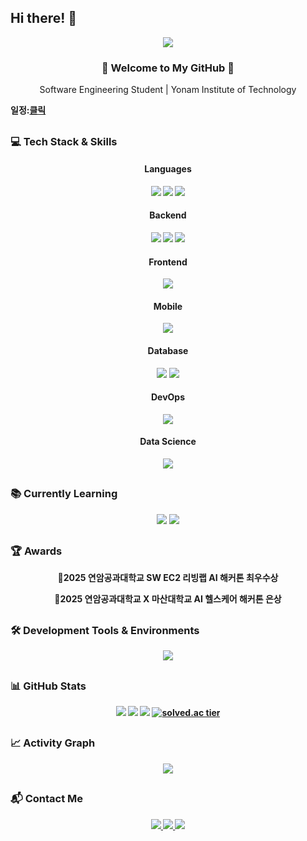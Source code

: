 ## Hi there! 👋

<div align="center">
  <img src="https://capsule-render.vercel.app/api?type=waving&color=gradient&height=280&section=header&text=Gri22ly&fontSize=65&animation=fadeIn" />
  
</div>

<h3 align="center">🚀 Welcome to My GitHub 🚀</h3>
<p align="center">Software Engineering Student | Yonam Institute of Technology</p>
<strong><strong/><p>일정:<a href="https://gri22ly.notion.site/Schedule_JS-256c51a948fd804b91bdc2a18ac6ce84?source=copy_link">클릭</a> </p>

##

### 💻 Tech Stack & Skills
<div align="center">
  <h4><b>Languages</b></h4>
  <p>
    <img src="https://img.shields.io/badge/Java-007396?style=for-the-badge&logo=java&logoColor=white" />
    <img src="https://img.shields.io/badge/Python-3776AB?style=for-the-badge&logo=python&logoColor=white" />
    <img src="https://img.shields.io/badge/C++-00599C?style=for-the-badge&logo=c%2B%2B&logoColor=white" />
  </p>
  <h4><b>Backend</b></h4>
  <p>
<!--     <img src="https://img.shields.io/badge/Spring Boot-6DB33F?style=for-the-badge&logo=spring&logoColor=white" /> -->
    <img src="https://img.shields.io/badge/Node.js-339933?style=for-the-badge&logo=node.js&logoColor=white" />
    <img src="https://img.shields.io/badge/Express-000000?style=for-the-badge&logo=express&logoColor=white" />
    <img src="https://img.shields.io/badge/Flask-000000?style=for-the-badge&logo=flask&logoColor=white" />
  </p>
  <h4><b>Frontend</b></h4>
  <p>
    <img src="https://img.shields.io/badge/React-61DAFB?style=for-the-badge&logo=react&logoColor=black" />
  </p>
  <h4><b>Mobile</b></h4>
  <p>
    <img src="https://img.shields.io/badge/Flutter-02569B?style=for-the-badge&logo=flutter&logoColor=white" />
  </p>
  <h4><b>Database</b></h4>
  <p>
    <img src="https://img.shields.io/badge/MySQL-4479A1?style=for-the-badge&logo=mysql&logoColor=white" />
    <img src="https://img.shields.io/badge/Oracle-F80000?style=for-the-badge&logo=oracle&logoColor=white" />
  </p>
  <h4><b>DevOps</b></h4>
  <p>
    <img src="https://img.shields.io/badge/Docker-2496ED?style=for-the-badge&logo=docker&logoColor=white" />
  </p>
  <h4><b>Data Science</b></h4>
  <p>
    <img src="https://img.shields.io/badge/Pandas-150458?style=for-the-badge&logo=pandas&logoColor=white" />
  </p>
</div>

##

### 📚 Currently Learning
<div align="center">
  <p>
    <img src="https://img.shields.io/badge/Spring-6DB33F?style=for-the-badge&logo=spring&logoColor=white" />
    <img src="https://img.shields.io/badge/NestJS-E0234E?style=for-the-badge&logo=nestjs&logoColor=white" />
  </p>
</div>

##

### 🏆 Awards
<div align="center">
  <p><b>🥈2025 연암공과대학교 SW EC2 리빙랩 AI 해커톤 최우수상</b></p>
  <p><b>🥈2025 연암공과대학교 X 마산대학교 AI 헬스케어 해커톤 은상</b></p>
</div>

##

### 🛠️ Development Tools & Environments
<div align="center">
  <img src="https://skillicons.dev/icons?i=webstorm,pycharm,vscode,androidstudio,eclipse,git,github,notion" />
</div>

##

### 📊 GitHub Stats
<div align="center">
  <img src="https://github-readme-stats.vercel.app/api?username=Junseung0526&show_icons=true&theme=dark&count_private=true&hide_border=true&bg_color=0D1117" />
  <img src="https://github-readme-streak-stats.herokuapp.com/?user=Junseung0526&theme=dark&hide_border=true&background=0D1117" />
  <img src="https://github-readme-stats.vercel.app/api/top-langs/?username=Junseung0526&layout=compact&theme=dark&hide_border=true&bg_color=0D1117" />
  <a href="https://solved.ac/rla005/">
    <img src="http://mazassumnida.wtf/api/v2/generate_badge?boj=rla005" alt="solved.ac tier" />
  </a>
</div>

##

### 📈 Activity Graph
<div align="center">
  <img src="https://github-readme-activity-graph.vercel.app/graph?username=Junseung0526&theme=github-dark&bg_color=0D1117&hide_border=true" />
</div>

##

### 📬 Contact Me
<div align="center">
  <a href="mailto:rla005@naver.com">
    <img src="https://img.shields.io/badge/Naver-03C75A?style=for-the-badge&logo=naver&logoColor=white" />
  </a>
  <a href="mailto:rla030526@gmail.com">
    <img src="https://img.shields.io/badge/Gmail-EA4335?style=for-the-badge&logo=gmail&logoColor=white" />
  </a>
  <a href="https://www.instagram.com/gri22ly">
    <img src="https://img.shields.io/badge/Instagram-E4405F?style=for-the-badge&logo=instagram&logoColor=white" />
  </a>
</div>
